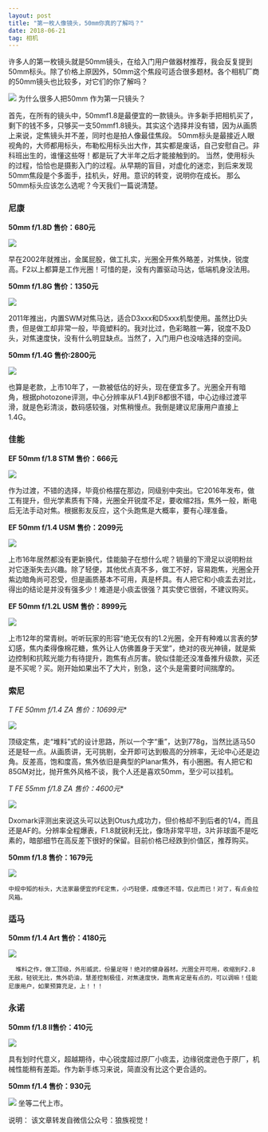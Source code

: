 ```yaml
---
layout: post
title: "第一枚人像镜头，50mm你真的了解吗？"
date: 2018-06-21   
tag: 相机 
---
```


  许多人的第一枚镜头就是50mm镜头，在给入门用户做器材推荐，我会反复提到50mm标头。除了价格上原因外，50mm这个焦段可适合很多题材。各个相机厂商的50mm镜头也比较多，对它们的你了解吗？

![](/images/posts/jekyll/50.jpg)
  为什么很多人把50mm 作为第一只镜头？

  首先，在所有的镜头中，50mmf1.8是最便宜的一款镜头。许多新手把相机买了，剩下的钱不多，只够买一支50mmf1.8镜头。其实这个选择并没有错，因为从画质上来说，定焦镜头并不差，同时也是拍人像最佳焦段。
50mm标头是最接近人眼视角的，大师都用标头，布勒松用标头出大作，其实都是废话，自己安慰自己。非科班出生的，谁懂这些呀！都是玩了大半年之后才能接触到的。
当然，使用标头的过程，恰恰也是摄影入门的过程。从早期的盲目，对虚化的迷恋，到后来发现50mm焦段是个多面手，挂机头，好用。意识的转变，说明你在成长。
那么50mm标头应该怎么选呢？今天我们一篇说清楚。


### 尼康

**50mm f/1.8D 售价：680元**  

![](/images/posts/jekyll/51.jpg)

  早在2002年就推出，金属屁股，做工扎实，光圈全开焦外略差，对焦快，锐度高。F2以上都算是工作光圈！可惜的是，没有内置驱动马达，低端机身没法用。
  
**50mm f/1.8G 售价：1350元**  

![](/images/posts/jekyll/52.jpg)

  2011年推出，内置SWM对焦马达，适合D3xxx和D5xxx机型使用。虽然比D头贵，但是做工却非常一般，毕竟塑料的。我对比过，色彩略胜一筹，锐度不及D头，对焦速度快，没有什么明显缺点。当然了，入门用户也没啥选择的空间。

**50mm f/1.4G 售价:2800元**     

![](/images/posts/jekyll/53.jpg)

  也算是老款，上市10年了，一款被低估的好头，现在便宜多了。光圈全开有暗角，根据photozone评测，中心分辨率从F1.4到F8都很不错，中心边缘过渡平滑，就是色彩清淡，数码感较强，对焦稍慢点。我倒是建议尼康用户直接上1.4G。

### 佳能

**EF 50mm f/1.8 STM 售价：666元**     

![](/images/posts/jekyll/54.jpg)

  作为过渡，不错的选择，毕竟价格摆在那边，同级别中突出。它2016年发布，做工有提升，但光学素质有下降，光圈全开锐度不足，要收缩2挡，焦外一般，断电后无法手动对焦。根据影友反应，这个头跑焦是大概率，要有心理准备。
 
**EF 50mm f/1.4 USM 售价：2099元** 
 
![](/images/posts/jekyll/55.jpg)
 
   上市16年居然都没有更新换代，佳能脑子在想什么呢？销量的下滑足以说明粉丝对它逐渐失去兴趣。除了轻便，其他优点真不多，做工不好，容易跑焦，光圈全开紫边暗角尚可忍受，但是画质基本不可用，真是杯具。有人把它和小痰盂去对比，得出的结论是并没有强多少！难道是小痰盂很强？其实使它很弱，不建议购买。
  
**EF 50mm f/1.2L USM 售价：8999元** 
  
![](/images/posts/jekyll/56.jpg)
   
  上市12年的常青树。听听玩家的形容“绝无仅有的1.2光圈，全开有种难以言表的梦幻感，焦内柔得像棉花糖，焦外让人仿佛置身于天堂”，绝对的夜光神镜，就是紫边控制和抗眩光能力有待提升，跑焦有点厉害。貌似佳能还没准备推升级款，买还是不买呢？买。刚开始如果出不了大片，别急，这个头是需要时间揣摩的。
   
 ### 索尼
   
 **T* FE 50mm f/1.4 ZA 售价：10699元**     
   
![](/images/posts/jekyll/57.jpg)
      
  顶级定焦，走“堆料”式的设计思路，所以一个字“重”，达到778g，当然比适马50还是轻一点。从画质讲，无可挑剔，全开即可达到极高的分辨率，无论中心还是边角。反差高，饱和度高，焦外依旧是典型的Planar焦外，有小圈圈。有人把它和85GM对比，抛开焦外风格不谈，我个人还是喜欢50mm，至少可以挂机。
      
**T* FE 55mm f/1.8 ZA 售价：4600元** 

![](/images/posts/jekyll/58.jpg)
   
   Dxomark评测出来说这头可以达到Otus九成功力，但价格却不到后者的1/4，而且还是AF的。分辨率全程爆表，F1.8就锐利无比，像场非常平坦，3片非球面不是吃素的，暗部细节在高反差下很好的保留。目前价格已经跌到价值区，推荐购买。
   
**50mm f/1.8 售价：1679元**
   
![](/images/posts/jekyll/59.jpg)
    
    中规中矩的标头，大法家最便宜的FE定焦，小巧轻便，成像还不错，仅此而已！对了，有点会拉风箱。
    
### 适马
   
**50mm f/1.4 Art 售价：4180元**
   
![](/images/posts/jekyll/60.jpg)
    
      堆料之作，做工顶级，外形威武，份量足呀！绝对的健身器材。光圈全开可用，收缩到F2.8无敌，轻锐无比，焦外奶油，慧差控制极佳，对焦速度快，跑焦肯定是有点的，可以调嘛！佳能尼康用户，如果预算充足，上！！！
      
 ### 永诺
 
 **50mm f/1.8 II售价：410元**
 
![](/images/posts/jekyll/61.jpg)
   
   具有划时代意义，超越期待，中心锐度超过原厂小痰盂，边缘锐度逊色于原厂，机械性能稍有差距。作为新手练习来说，简直没有比这个更合适的。
   
**50mm f/1.4 售价：930元**
    
![](/images/posts/jekyll/62.jpg)
       坐等二代上市。
       
       
 说明：
 该文章转发自微信公众号：狼族视觉！
    
